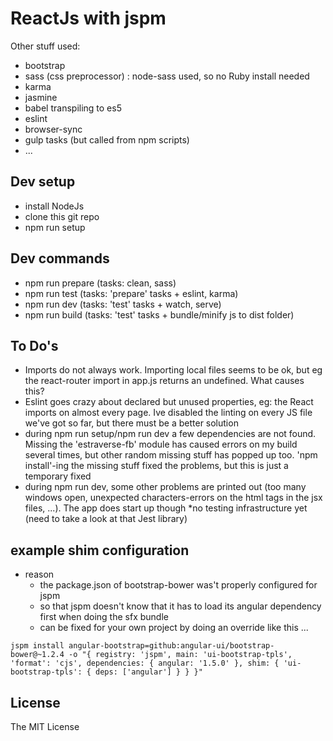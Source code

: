 # ReactJs with jspm

Other stuff used:
* bootstrap
* sass (css preprocessor) : node-sass used, so no Ruby install needed
* karma
* jasmine
* babel transpiling to es5
* eslint
* browser-sync
* gulp tasks (but called from npm scripts)
* ...

## Dev setup

* install NodeJs
* clone this git repo
* npm run setup

## Dev commands

* npm run prepare (tasks: clean, sass)
* npm run test (tasks: 'prepare' tasks + eslint, karma)
* npm run dev (tasks: 'test' tasks + watch, serve)
* npm run build (tasks: 'test' tasks + bundle/minify js to dist folder)

## To Do's

* Imports do not always work. Importing local files seems to be ok, but eg the react-router import in app.js returns an undefined. What causes this?
* Eslint goes crazy about declared but unused properties, eg: the React imports on almost every page. Ive disabled the linting on every JS file we've got so far, but there must be a better solution
* during npm run setup/npm run dev a few dependencies are not found. Missing the 'estraverse-fb' module has caused errors on my build several times, but other random missing stuff has popped up too. 'npm install'-ing the missing stuff fixed the problems, but this is just a temporary fixed
* during npm run dev, some other problems are printed out (too many windows open, unexpected characters-errors on the html tags in the jsx files, ...). The app does start up though
*no testing infrastructure yet (need to take a look at that Jest library)

## example shim configuration

* reason
  * the package.json of bootstrap-bower was't properly configured for jspm
  * so that jspm doesn't know that it has to load its angular dependency first when doing the sfx bundle
  * can be fixed for your own project by doing an override like this ...

```shell
jspm install angular-bootstrap=github:angular-ui/bootstrap-bower@~1.2.4 -o "{ registry: 'jspm', main: 'ui-bootstrap-tpls', 'format': 'cjs', dependencies: { angular: '1.5.0' }, shim: { 'ui-bootstrap-tpls': { deps: ['angular'] } } }"
```

## License

The MIT License